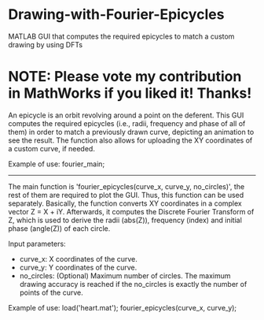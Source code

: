 # Drawing-with-Fourier-Epicycles
MATLAB GUI that computes the required epicycles to match a custom drawing by using DFTs

# NOTE: Please vote my contribution in MathWorks if you liked it! Thanks!


An epicycle is an orbit revolving around a point on the deferent. This GUI computes the required epicycles (i.e., radii, frequency and phase of all of them) in order to match a previously drawn curve, depicting an animation to see the result. The function also allows for uploading the XY coordinates of a custom curve, if needed.

Example of use:
fourier_main;

--------------------------------------------------------------------------------------------------------
The main function is 'fourier_epicycles(curve_x, curve_y, no_circles)', the rest of them are required to plot the GUI. Thus, this function can be used separately. Basically, the function converts XY coordinates in a complex vector Z = X + iY. Afterwards, it computes the Discrete Fourier Transform of Z, which is used to derive the radii (abs(Z)), frequency (index) and initial phase (angle(Z)) of each circle.

Input parameters:
- curve_x: X coordinates of the curve.
- curve_y: Y coordinates of the curve.
- no_circles: (Optional) Maximum number of circles. The maximum drawing accuracy is reached if the no_circles is exactly the number of points of the curve.

Example of use:
load('heart.mat'); fourier_epicycles(curve_x, curve_y);
